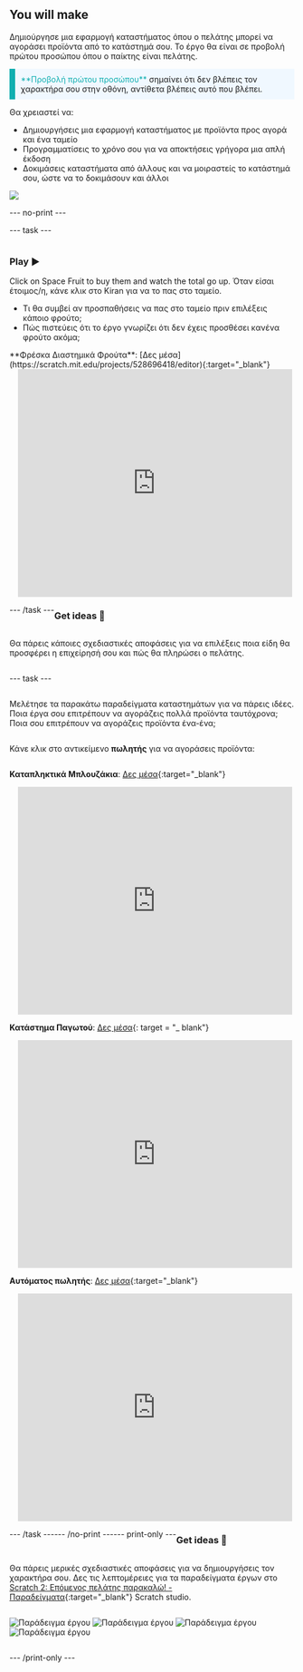 ## You will make

Δημιούργησε μια εφαρμογή καταστήματος όπου ο πελάτης μπορεί να αγοράσει προϊόντα από το κατάστημά σου. Το έργο θα είναι σε προβολή πρώτου προσώπου όπου ο παίκτης είναι πελάτης.

<p style="border-left: solid; border-width:10px; border-color: #0faeb0; background-color: aliceblue; padding: 10px;">
<span style="color: #0faeb0">**Προβολή πρώτου προσώπου**</span> σημαίνει ότι δεν βλέπεις τον χαρακτήρα σου στην οθόνη, αντίθετα βλέπεις αυτό που βλέπει.
</p>

Θα χρειαστεί να:
+ Δημιουργήσεις μια εφαρμογή καταστήματος με προϊόντα προς αγορά και ένα ταμείο
+ Προγραμματίσεις το χρόνο σου για να αποκτήσεις γρήγορα μια απλή έκδοση
+ Δοκιμάσεις καταστήματα από άλλους και να μοιραστείς το κατάστημά σου, ώστε να το δοκιμάσουν και άλλοι

![](images/example-strip.png)

--- no-print ---

--- task ---

<div style="display: flex; flex-wrap: wrap">
<div style="flex-basis: 175px; flex-grow: 1">  

### Play ▶️ 

Click on Space Fruit to buy them and watch the total go up. Όταν είσαι έτοιμος/η, κάνε κλικ στο Kiran για να το πας στο ταμείο. 

+ Τι θα συμβεί αν προσπαθήσεις να πας στο ταμείο πριν επιλέξεις κάποιο φρούτο; 
+ Πώς πιστεύεις ότι το έργο γνωρίζει ότι δεν έχεις προσθέσει κανένα φρούτο ακόμα;

</div>
<div>
**Φρέσκα Διαστημικά Φρούτα**: [Δες μέσα](https://scratch.mit.edu/projects/528696418/editor){:target="_blank"}
<div class="scratch-preview" style="margin-left: 15px;">
  <iframe allowtransparency="true" width="485" height="402" src="https://scratch.mit.edu/projects/embed/528696418/?autostart=false" frameborder="0"></iframe>
</div>
</div>

--- /task ---

### Get ideas 💭

Θα πάρεις κάποιες σχεδιαστικές αποφάσεις για να επιλέξεις ποια είδη θα προσφέρει η επιχείρησή σου και πώς θα πληρώσει ο πελάτης.

--- task ---

Μελέτησε τα παρακάτω παραδείγματα καταστημάτων για να πάρεις ιδέες. Ποια έργα σου επιτρέπουν να αγοράζεις πολλά προϊόντα ταυτόχρονα; Ποια σου επιτρέπουν να αγοράζεις προϊόντα ένα-ένα;

Κάνε κλικ στο αντικείμενο **πωλητής** για να αγοράσεις προϊόντα:

**Καταπληκτικά Μπλουζάκια**: [Δες μέσα](https://scratch.mit.edu/projects/528697069/editor){:target="_blank"}
<div class="scratch-preview" style="margin-left: 15px;">
  <iframe allowtransparency="true" width="485" height="402" src="https://scratch.mit.edu/projects/embed/528697069/?autostart=false" frameborder="0"></iframe>
</div>

**Κατάστημα Παγωτού**: [Δες μέσα](https://scratch.mit.edu/projects/525972748/editor){: target = "_ blank"}
<div class="scratch-preview" style="margin-left: 15px;">
  <iframe allowtransparency="true" width="485" height="402" src="https://scratch.mit.edu/projects/embed/525972748/?autostart=false" frameborder="0"></iframe>
</div>

**Αυτόματος πωλητής**: [Δες μέσα](https://scratch.mit.edu/projects/526051796/editor){:target="_blank"}
<div class="scratch-preview" style="margin-left: 15px;">
  <iframe allowtransparency="true" width="485" height="402" src="https://scratch.mit.edu/projects/embed/526051796/?autostart=false" frameborder="0"></iframe>
</div>

--- /task ---

--- /no-print ---

--- print-only ---

### Get ideas 💭

Θα πάρεις μερικές σχεδιαστικές αποφάσεις για να δημιουργήσεις τον χαρακτήρα σου. Δες τις λεπτομέρειες για τα παραδείγματα έργων στο [Scratch 2: Επόμενος πελάτης παρακαλώ! - Παραδείγματα](https://scratch.mit.edu/studios/29611454/){:target="_blank"} Scratch studio.

![Παράδειγμα έργου](images/fruit.png) ![Παράδειγμα έργου](images/tshirt.png) ![Παράδειγμα έργου](images/icecream.png) ![Παράδειγμα έργου](images/vending.png)

--- /print-only ---

